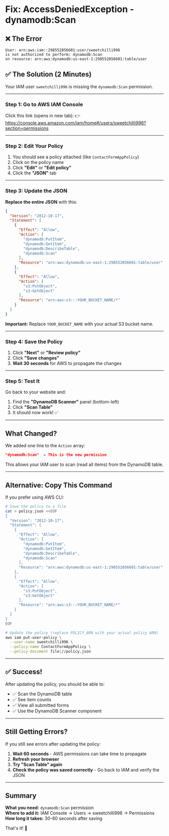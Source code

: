 # Fix: AccessDeniedException - dynamodb:Scan

## ❌ The Error

```
User: arn:aws:iam::298552056601:user/sweetchilli996 
is not authorized to perform: dynamodb:Scan 
on resource: arn:aws:dynamodb:us-east-1:298552056601:table/user
```

## ✅ The Solution (2 Minutes)

Your IAM user `sweetchilli996` is missing the `dynamodb:Scan` permission.

---

### Step 1: Go to AWS IAM Console

Click this link (opens in new tab):
👉 https://console.aws.amazon.com/iam/home#/users/sweetchilli996?section=permissions

---

### Step 2: Edit Your Policy

1. You should see a policy attached (like `ContactFormAppPolicy`)
2. Click on the policy name
3. Click **"Edit"** or **"Edit policy"**
4. Click the **"JSON"** tab

---

### Step 3: Update the JSON

**Replace the entire JSON** with this:

```json
{
  "Version": "2012-10-17",
  "Statement": [
    {
      "Effect": "Allow",
      "Action": [
        "dynamodb:PutItem",
        "dynamodb:GetItem",
        "dynamodb:DescribeTable",
        "dynamodb:Scan"
      ],
      "Resource": "arn:aws:dynamodb:us-east-1:298552056601:table/user"
    },
    {
      "Effect": "Allow",
      "Action": [
        "s3:PutObject",
        "s3:GetObject"
      ],
      "Resource": "arn:aws:s3:::YOUR_BUCKET_NAME/*"
    }
  ]
}
```

**Important:** Replace `YOUR_BUCKET_NAME` with your actual S3 bucket name.

---

### Step 4: Save the Policy

1. Click **"Next"** or **"Review policy"**
2. Click **"Save changes"**
3. **Wait 30 seconds** for AWS to propagate the changes

---

### Step 5: Test It

Go back to your website and:

1. Find the **"DynamoDB Scanner"** panel (bottom-left)
2. Click **"Scan Table"**
3. It should now work! ✅

---

## What Changed?

We added one line to the `Action` array:

```json
"dynamodb:Scan"  ← This is the new permission
```

This allows your IAM user to scan (read all items) from the DynamoDB table.

---

## Alternative: Copy This Command

If you prefer using AWS CLI:

```bash
# Save the policy to a file
cat > policy.json <<EOF
{
  "Version": "2012-10-17",
  "Statement": [
    {
      "Effect": "Allow",
      "Action": [
        "dynamodb:PutItem",
        "dynamodb:GetItem",
        "dynamodb:DescribeTable",
        "dynamodb:Scan"
      ],
      "Resource": "arn:aws:dynamodb:us-east-1:298552056601:table/user"
    },
    {
      "Effect": "Allow",
      "Action": [
        "s3:PutObject",
        "s3:GetObject"
      ],
      "Resource": "arn:aws:s3:::YOUR_BUCKET_NAME/*"
    }
  ]
}
EOF

# Update the policy (replace POLICY_ARN with your actual policy ARN)
aws iam put-user-policy \
  --user-name sweetchilli996 \
  --policy-name ContactFormAppPolicy \
  --policy-document file://policy.json
```

---

## ✅ Success!

After updating the policy, you should be able to:

- ✅ Scan the DynamoDB table
- ✅ See item counts
- ✅ View all submitted forms
- ✅ Use the DynamoDB Scanner component

---

## Still Getting Errors?

If you still see errors after updating the policy:

1. **Wait 60 seconds** - AWS permissions can take time to propagate
2. **Refresh your browser**
3. **Try "Scan Table" again**
4. **Check the policy was saved correctly** - Go back to IAM and verify the JSON

---

## Summary

**What you need:** `dynamodb:Scan` permission  
**Where to add it:** IAM Console → Users → sweetchilli996 → Permissions  
**How long it takes:** 30-60 seconds after saving  

That's it! 🎉
